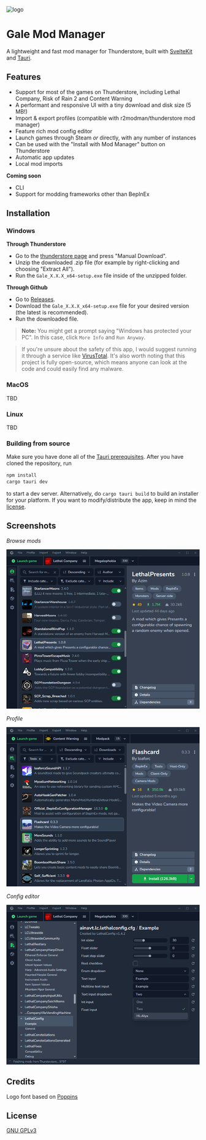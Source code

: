 ![logo](https://raw.githubusercontent.com/Kesomannen/gale/master/app-icon@0,25x.png)

# Gale Mod Manager

A lightweight and fast mod manager for Thunderstore, built with [SvelteKit](https://kit.svelte.dev/) and [Tauri](https://tauri.app/).

## Features

- Support for most of the games on Thunderstore, including Lethal Company, Risk of Rain 2 and Content Warning
- A performant and responsive UI with a tiny download and disk size (5 MB!)
- Import & export profiles (compatible with r2modman/thunderstore mod manager)
- Feature rich mod config editor
- Launch games through Steam *or* directly, with any number of instances
- Can be used with the "Install with Mod Manager" button on Thunderstore
- Automatic app updates
- Local mod imports

**Coming soon**

- CLI
- Support for modding frameworks other than BepInEx

## Installation

### Windows

**Through Thunderstore**
- Go to the [thunderstore page](https://thunderstore.io/c/lethal-company/p/Kesomannen/GaleModManager/) and press "Manual Download".
- Unzip the downloaded .zip file (for example by right-clicking and choosing "Extract All").
- Run the `Gale_X.X.X_x64-setup.exe` file inside of the unzipped folder.

**Through Github**
- Go to [Releases](https://github.com/Kesomannen/gale/releases).
- Download the `Gale_X.X.X_x64-setup.exe` file for your desired version (the latest is recommended).
- Run the downloaded file.

> **Note:** You might get a prompt saying "Windows has protected your PC". In this case, click `More Info` and `Run Anyway`.

> If you're unsure about the safety of this app, I would suggest running it through a service like [VirusTotal](https://www.virustotal.com).
> It's also worth noting that this project is fully open-source, which means anyone can look at the code and could easily find any malware.

### MacOS

TBD

### Linux

TBD

### Building from source

Make sure you have done all of the [Tauri prerequisites](https://tauri.app/v1/guides/getting-started/prerequisites).
After you have cloned the repository, run
```sh
npm install
cargo tauri dev
```
to start a dev server. Alternatively, do `cargo tauri build` to build an installer for your platform. If you want to modify/distribute the app, keep in mind the [license](https://choosealicense.com/licenses/gpl-3.0/#).

## Screenshots

*Browse mods*

![screenshot](https://raw.githubusercontent.com/Kesomannen/gale/master/images/screenshot1.png)

*Profile*

![screenshot](https://raw.githubusercontent.com/Kesomannen/gale/master/images/screenshot2.png)

*Config editor*

![screenshot](https://raw.githubusercontent.com/Kesomannen/gale/master/images/screenshot3.png)

## Credits

Logo font based on [Poppins](https://fonts.google.com/specimen/Poppins)

## License

[GNU GPLv3](https://choosealicense.com/licenses/gpl-3.0/#)
